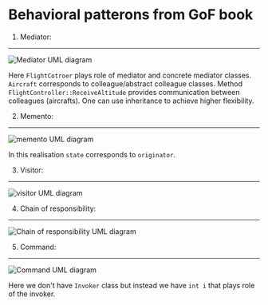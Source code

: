 Behavioral patterons from GoF book
==================================


1. Mediator:
---------------
![Mediator UML diagram](https://upload.wikimedia.org/wikipedia/commons/e/e4/Mediator_design_pattern.png)

Here `FlightCotroer` plays role of mediator and concrete mediator classes.
`Aircraft` corresponds to colleague/abstract colleague classes.
Method `FlightController::ReceiveAltitude` provides communication between colleagues (aircrafts).
One can use inheritance to achieve higher flexibility. 

2. Memento:
------------------
![memento UML diagram](https://upload.wikimedia.org/wikipedia/commons/1/18/Memento_design_pattern.png)

In this realisation `state` corresponds to `originator`. 


3. Visitor:
------------------
![visitor UML diagram](https://upload.wikimedia.org/wikipedia/commons/thumb/9/9d/VisitorDiagram.svg/515px-VisitorDiagram.svg.png)

4. Chain of responsibility:
---------------------------
![Chain of responsibility UML diagram](https://upload.wikimedia.org/wikipedia/ru/a/ae/Chain.png)

5. Command:
---------------------------
![Command UML diagram](https://upload.wikimedia.org/wikipedia/ru/0/0c/Command.gif)

Here we don't have `Invoker` class but instead we have ```int i```  that plays role of the invoker.
